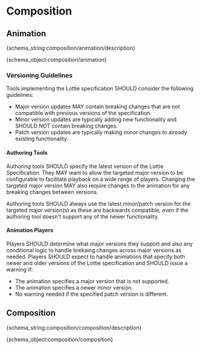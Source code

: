 # Composition

<h2 id="animation">Animation</h2>

{schema_string:composition/animation/description}

{schema_object:composition/animation}

### Versioning Guidelines

Tools implementing the Lottie specification SHOULD consider the following
guidelines:

* Major version updates MAY contain breaking changes that are not compatible
with previous versions of the specification.
* Minor version updates are typically adding new functionality and SHOULD NOT
contain breaking changes.
* Patch version updates are typically making minor changes to already existing
functionality.

#### Authoring Tools

Authoring tools SHOULD specify the latest version of the Lottie Specification.
They MAY want to allow the targeted major version to be configurable to
facilitate playback on a wide range of players. Changing the targeted major
version MAY also require changes to the animation for any breaking changes
between versions.

Authoring tools SHOULD always use the latest minor/patch version for the
targeted major version(s) as these are backwards compatible, even if the
authoring tool doesn't support any of the newer functionality.

#### Animation Players

Players SHOULD determine what major versions they support and also any
conditional logic to handle brekaing changes across major versions as needed.
Players SHOULD expect to handle animations that specify both newer and older
versions of the Lottie specification and SHOULD issue a warning if:

* The animation specifies a major version that is not supported.
* The animation specifies a newer minor version.
* No warning needed if the specified patch version is different.

<h2 id="composition">Composition</h2>

{schema_string:composition/composition/description}

{schema_object:composition/composition}
